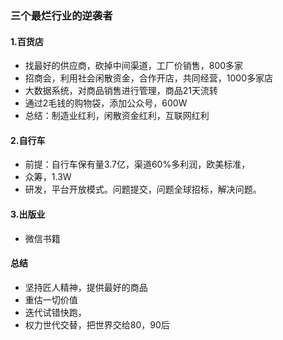 ### 三个最烂行业的逆袭者

#### 1.百货店
- 找最好的供应商，砍掉中间渠道，工厂价销售，800多家
- 招商会，利用社会闲散资金，合作开店，共同经营，1000多家店
- 大数据系统，对商品销售进行管理，商品21天流转
- 通过2毛钱的购物袋，添加公众号，600W
- 总结：制造业红利，闲散资金红利，互联网红利

#### 2.自行车
- 前提：自行车保有量3.7亿，渠道60%多利润，欧美标准，
- 众筹，1.3W
- 研发，平台开放模式。问题提交，问题全球招标，解决问题。

#### 3.出版业
- 微信书籍

#### 总结
- 坚持匠人精神，提供最好的商品
- 重估一切价值
- 迭代试错快跑，
- 权力世代交替，把世界交给80，90后